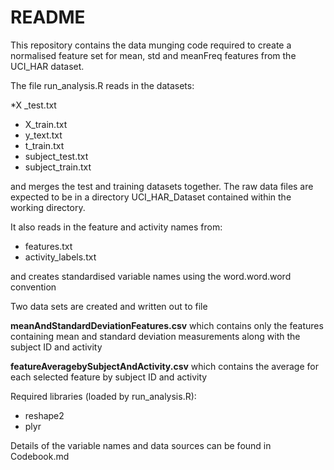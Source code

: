 README
========================================================

This repository contains the data munging code required to create a normalised feature set for mean, std and meanFreq features from the UCI_HAR dataset.

The file run_analysis.R reads in the datasets:

*X _test.txt
* X_train.txt
* y_text.txt
* t_train.txt
* subject_test.txt
* subject_train.txt

and merges the test and training datasets together. The raw data files are expected to be in a directory UCI_HAR_Dataset contained within the working directory.

It also reads in the feature and activity names from: 

* features.txt
* activity_labels.txt

and creates standardised variable names using the word.word.word convention

Two data sets are created and written out to file

**meanAndStandardDeviationFeatures.csv** which contains only the features containing mean and standard deviation measurements along with the subject ID and activity
	
**featureAveragebySubjectAndActivity.csv** which contains the average for each selected feature by subject ID and activity


Required libraries (loaded by run_analysis.R): 

* reshape2
* plyr

Details of the variable names and data sources can be found in Codebook.md